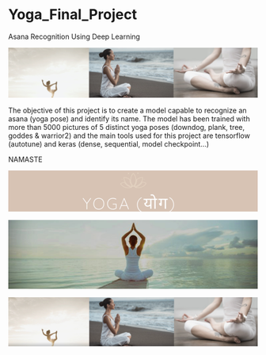 # Yoga_Final_Project
Asana Recognition Using Deep Learning

![](asanas.png)

The objective of this project is to create a model capable to recognize an asana (yoga pose) and identify its name. The model has been trained with more than 5000 pictures of 5 distinct yoga poses (downdog, plank, tree, goddes & warrior2) and the main tools used for this project are tensorflow (autotune) and keras (dense, sequential, model checkpoint...)

NAMASTE

![](yogapicture.png)


![](yoga2.png)

![](asanas2.png)

